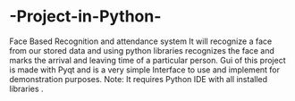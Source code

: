 # -Project-in-Python-
Face Based Recognition and attendance system
It will recognize a face from our stored data and using python libraries recognizes the face and marks the arrival and leaving time of a particular person.
Gui of this project is made with Pyqt and is a very simple Interface to use and implement for demonstration purposes.
Note: It requires Python IDE with all installed libraries .
